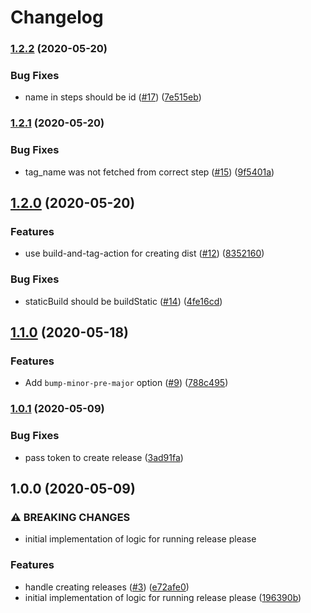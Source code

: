 # Changelog

### [1.2.2](https://www.github.com/bcoe/release-please-action/compare/v1.2.1...v1.2.2) (2020-05-20)


### Bug Fixes

* name in steps should be id ([#17](https://www.github.com/bcoe/release-please-action/issues/17)) ([7e515eb](https://www.github.com/bcoe/release-please-action/commit/7e515ebd488e95f21f30fa1db2335eb309a0fc4b))

### [1.2.1](https://www.github.com/bcoe/release-please-action/compare/v1.2.0...v1.2.1) (2020-05-20)


### Bug Fixes

* tag_name was not fetched from correct step ([#15](https://www.github.com/bcoe/release-please-action/issues/15)) ([9f5401a](https://www.github.com/bcoe/release-please-action/commit/9f5401ae9ac0ed00aecf5801b263827ff4007bfd))

## [1.2.0](https://www.github.com/bcoe/release-please-action/compare/v1.1.0...v1.2.0) (2020-05-20)


### Features

* use build-and-tag-action for creating dist ([#12](https://www.github.com/bcoe/release-please-action/issues/12)) ([8352160](https://www.github.com/bcoe/release-please-action/commit/83521609fe05585dab4e2aa1dbaaf8c4f85ce3c2))


### Bug Fixes

* staticBuild should be buildStatic ([#14](https://www.github.com/bcoe/release-please-action/issues/14)) ([4fe16cd](https://www.github.com/bcoe/release-please-action/commit/4fe16cde13dddf21297d5e85f1b95973322c283e))

## [1.1.0](https://www.github.com/bcoe/release-please-action/compare/v1.0.1...v1.1.0) (2020-05-18)


### Features

* Add `bump-minor-pre-major` option ([#9](https://www.github.com/bcoe/release-please-action/issues/9)) ([788c495](https://www.github.com/bcoe/release-please-action/commit/788c495e2607702ce5ab41e9e246161d07fe8854))

### [1.0.1](https://www.github.com/bcoe/release-please-action/compare/v1.0.0...v1.0.1) (2020-05-09)


### Bug Fixes

* pass token to create release ([3ad91fa](https://www.github.com/bcoe/release-please-action/commit/3ad91fa6cb8cf2c05464672da14cbea65555e5a2))

## 1.0.0 (2020-05-09)


### ⚠ BREAKING CHANGES

* initial implementation of logic for running release please

### Features

* handle creating releases ([#3](https://www.github.com/bcoe/release-please-action/issues/3)) ([e72afe0](https://www.github.com/bcoe/release-please-action/commit/e72afe059a2eae50d319b3a4cee2a31479886fe8))
* initial implementation of logic for running release please ([196390b](https://www.github.com/bcoe/release-please-action/commit/196390b8667a14c2ab16f53ba086c11afee28327))
